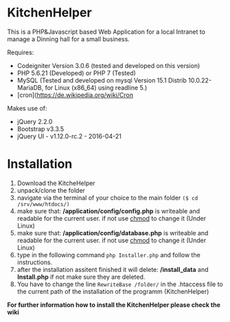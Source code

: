# KitchenHelper
This is a PHP&Javascript based Web Application for a local Intranet to manage a Dinning hall for a small business.

Requires:
- Codeigniter Version 3.0.6 (tested and developed on this version)
- PHP 5.6.21 (Developed) or PHP 7 (Tested)
- MySQL (Tested and developed on mysql Version 15.1 Distrib 10.0.22-MariaDB, for Linux (x86_64) using readline 5.)
- [cron](https://de.wikipedia.org/wiki/Cron

Makes use of:
- jQuery 2.2.0
- Bootstrap v3.3.5
- jQuery UI - v1.12.0-rc.2 - 2016-04-21

# Installation

1. Download the KitcheHelper
2. unpack/clone the folder
3. navigate via the terminal of your choice to the main folder `($ cd /srv/www/htdocs/)`
4. make sure that: **/application/config/config.php** is writeable and readable for the current user. if not use [chmod](http://www.computerhope.com/unix/uchmod.htm) to change it (Under Linux)
5. make sure that: **/application/config/database.php** is writeable and readable for the current user. if not use [chmod](http://www.computerhope.com/unix/uchmod.htm) to change it (Under Linux)
6. type in the following command `php Installer.php` and follow the instructions.
7. after the installation assitent finished it will delete: **/install_data** and **Install.php** if not make sure they are deleted.
8. You have to change the line `RewriteBase /folder/` in the .htaccess file to the current path of the installation of the programm (KitchenHelper)

**For further information how to install the KitchenHelper please check the wiki**









